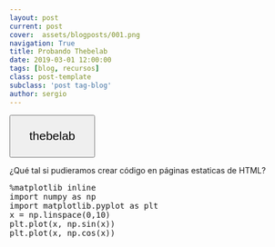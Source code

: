 ```yaml
---
layout: post
current: post
cover:  assets/blogposts/001.png
navigation: True
title: Probando Thebelab
date: 2019-03-01 12:00:00
tags: [blog, recursos]
class: post-template
subclass: 'post tag-blog'
author: sergio
---
```


<button id="activateButton"  style="width: 150px; height: 75px; font-size: 1.5em;">thebelab</button>
<script> 
    var bootstrapThebe = function() {
    thebelab.bootstrap();
    }
    document.querySelector("#activateButton").addEventListener('click', bootstrapThebe)
</script>


<!-- Include Thebelab for interactive code if it's enabled -->
<script type="text/x-thebe-config">
    {
      requestKernel: true,
      binderOptions: {
        repo: 'tacos-de-datos/tacos-en-jupyter',
        ref: 'master',
      },
      kernelOptions: {
        name: '{% if page.kernel_name %}{{ page.kernel_name }}{% else %}python3{% endif %}',
      }
    }
</script>
<script src="https://unpkg.com/thebelab@0.3.3/lib/index.js"></script>
<script>
    <!-- Add attributes to Thebelab blocks -->

    const initThebelab = () => {
        const addThebelabToCodeCells = () => {
            console.log("Adding thebelab to code cells...");
            // If Thebelab hasn't loaded, wait a bit and try again. This
            // happens because we load ClipboardJS asynchronously.
            if (window.thebelab === undefined) {
                setTimeout(addThebelabToCodeCells, 250)
            return
            }

            // If we already detect a Thebelab cell, don't re-run
            if (document.querySelectorAll('div.thebelab-cell').length > 0) {
                return;
            }

            // Find all code cells, replace with Thebelab interactive code cells
            const codeCells = document.querySelectorAll('.input_area pre')
            codeCells.forEach((codeCell, index) => {
                const id = codeCellId(index)
                codeCell.setAttribute('data-executable', 'true')

                // Figure out the language it uses and add this too
                var parentDiv = codeCell.parentElement.parentElement;
                var arrayLength = parentDiv.classList.length;
                for (var ii = 0; ii < arrayLength; ii++) {
                    var parts = parentDiv.classList[ii].split('language-');
                    if (parts.length === 2) {
                        // If found, assign dataLanguage and break the loop
                        var dataLanguage = parts[1];
                        break;
                    }
                }
                codeCell.setAttribute('data-language', dataLanguage)

                // If the code cell is hidden, show it
                var inputCheckbox = document.querySelector(`input#hidebtn${codeCell.id}`);
                if (inputCheckbox !== null) {
                    setCodeCellVisibility(inputCheckbox, 'visible');
                }
            });

            // Remove the event listener from the page so keyboard press doesn't
            // Change page
            document.removeEventListener('keydown', initPageNav)

            // Init thebelab
            thebelab.bootstrap();

            // Remove copy buttons since they won't work anymore
            const copyButtons = document.querySelectorAll('.copybtn')
            copyButtons.forEach((copyButton, index) => {
                copyButton.remove();
            });

            // Remove outputs since they'll be stale
            const outputs = document.querySelectorAll('.output *, .output')
            outputs.forEach((output, index) => {
                output.remove();
            });
        }

        // Add event listener for the function to modify code cells
        const thebelabButton = document.getElementById('interact-button-thebelab');
        if (thebelabButton === null) {
            setTimeout(initThebelab, 250)
        return
        };
        thebelabButton.addEventListener('click', addThebelabToCodeCells);
    }

    // Initialize Thebelab
    initFunction(initThebelab);
</script>


¿Qué tal si pudieramos crear código en páginas estaticas de HTML?


<pre data-executable="true" data-language="python">
%matplotlib inline
import numpy as np
import matplotlib.pyplot as plt
x = np.linspace(0,10)
plt.plot(x, np.sin(x))
plt.plot(x, np.cos(x))
</pre>
